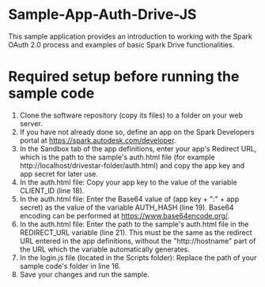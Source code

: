 Sample-App-Auth-Drive-JS
========================
This sample application provides an introduction to working with the Spark OAuth 2.0 process and examples of basic Spark Drive functionalities.

Required setup before running the sample code 
=============================================
1. Clone the software repository (copy its files) to a folder on your web server. 
2. If you have not already done so, define an app on the Spark Developers portal at https://spark.autodesk.com/developer.
3. In the Sandbox tab of the app definitions, enter your app's Redirect URL, which is the path to the sample's auth.html file (for example http://localhost/drivestar-folder/auth.html) and copy the app key and app secret for later use.
4. In the auth.html file: Copy your app key to the value of the variable CLIENT_ID (line 18). 
5. In the auth.html file: Enter the Base64 value of (app key + ":" + app secret) as the value of the variable AUTH_HASH (line 19). Base64 encoding can be performed at https://www.base64encode.org/.
6. In the auth.html file: Enter the path to the sample's auth.html file in the REDIRECT_URL variable (line 21). This must be the same as the redirect URL entered in the app definitions, without the "http://hostname" part of the URL which the variable automatically generates.
7. In the login.js file (located in the Scripts folder): Replace the path of your sample code's folder in line 16.
8. Save your changes and run the sample.
